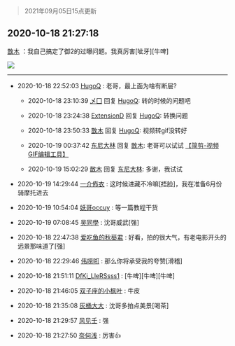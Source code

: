 > 2021年09月05日15点更新
<link rel="stylesheet" href="https://cdn.jsdelivr.net/gh/taotie6/sampleJSON@main/css/photo_show.css">


 ## 2020-10-18 21:27:18 

 [㪚木](https://www.coolapk.com/feed/22319610?shareKey=ODZjY2E4YjBkNmQ2NjEzMTc1N2Q~) ：我自己搞定了御2的过曝问题。我真厉害[呲牙][牛啤] 

<div class="album">
<img class="img-item" src="https://image.coolapk.com/feed/2020/1018/21/1081091_ddf112dd_7633_1744@512x288.gif" />
</div>

 ------- 

- 2020-10-18 22:52:03 [HugoQ](uid=784557) : 老哥，最上面为啥有断层? 

    - 2020-10-18 23:10:39 [乄囗](uid=759206) 回复 [HugoQ](uid=784557): 转的时候的问题吧 

    - 2020-10-18 23:24:38 [ExtensionD](uid=1353715) 回复 [HugoQ](uid=784557): 转换问题 

    - 2020-10-18 23:50:33 [㪚木](uid=1081091) 回复 [HugoQ](uid=784557): 视频转gif没转好 

    - 2020-10-19 00:37:42 [东尼大林](uid=1612569) 回复 [㪚木](uid=1081091): 老哥可以试试 <a class="feed-link-url" href="http://www.coolapk.com/apk/mah.production.ve" title="简剪-视频GIF编辑工具" target="_blank" rel="nofollow">【简剪-视频GIF编辑工具】</a> 

    - 2020-10-19 15:02:29 [㪚木](uid=1081091) 回复 [东尼大林](uid=1612569): 多谢，我试试 

- 2020-10-19 14:29:44 [一介佈衣](uid=796568) : 这时候进藏不冷嘛[捂脸]，我在准备6月份骑摩托进去 

- 2020-10-19 10:54:04 [妖哥occuy](uid=1388591) : 等一篇教程干货 

- 2020-10-19 07:08:45 [吴同學](uid=1320218) : 沈哥威武[强] 

- 2020-10-18 22:47:38 [爱吃鱼的秋葵君](uid=1197189) : 好看，拍的很大气，有老电影开头的远景那味道了[强] 

- 2020-10-18 22:29:46 [伟唠咑](uid=488448) : 那么你将承受我的夸赞[滑稽] 

- 2020-10-18 21:51:11 [DfKi_LleRSsss1](uid=2139384) : [牛啤][牛啤][牛啤] 

- 2020-10-18 21:46:05 [双子座的小枫叶](uid=1979488) : 牛皮 

- 2020-10-18 21:35:08 [灰桶大大](uid=1095285) : 沈哥多拍点美景[喝茶] 

- 2020-10-18 21:29:57 [风见壬](uid=1512297) : 强 

- 2020-10-18 21:27:50 [奈何浅](uid=1884562) : 厉害👍 

